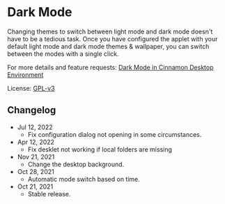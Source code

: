 # Dark Mode

Changing themes to switch between light mode and dark mode doesn't have to be a tedious task. Once you have configured
the applet with your default light mode and dark mode themes & wallpaper, you can switch between the modes with a single click.

For more details and feature requests: [Dark Mode in Cinnamon Desktop Environment](https://www.linuxedo.com/2021/10/dark-mode-in-cinnamon-desktop.html)

License: [GPL-v3](https://github.com/linuxedo/cinnamon-dark-mode-applet/blob/main/LICENSE)

## Changelog
* Jul 12, 2022
  - Fix configuration dialog not opening in some circumstances.
* Apr 12, 2022
  - Fix desklet not working if local folders are missing
* Nov 21, 2021
  - Change the desktop background.
* Oct 28, 2021
  - Automatic mode switch based on time.
* Oct 21, 2021
  - Stable release.
